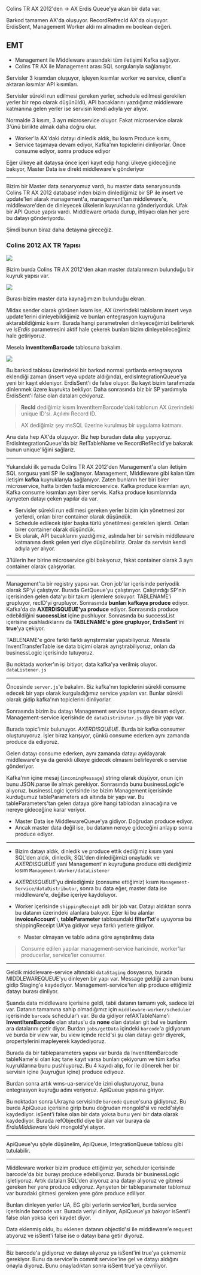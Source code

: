 Colins TR AX 2012'den -> AX Erdis Queue'ya akan bir data var.

Barkod tamamen AX'da oluşuyor. RecordRefrecId AX'da oluşuyor.
ErdisSent, Management Worker aldı mı almadım mı boolean değeri.

## EMT

- Management ile Middleware arasındaki tüm iletişimi Kafka sağlıyor.
- Colins TR AX ile Management arası SQL sorgularıyla sağlanıyor.

Servisler 3 kısımdan oluşuyor, işleyen kısımlar worker ve service, client'a aktaran kısımlar API kısımları.

Servisler sürekli run edilmesi gereken yerler, schedule edilmesi gerekilen yerler bir repo olarak düşünüldü, API bacaklarını yazdığımız middleware katmanına gelen yerler ise servisin kendi adıyla yer alıyor.

Normalde 3 kısım, 3 ayrı microservice oluyor. Fakat microservice olarak 3'ünü birlikte almak daha doğru olur.

- Worker'la AX'daki datayı dinledik aldık, bu kısım Produce kısmı,
- Service taşımaya devam ediyor, Kafka'nın topiclerini dinliyorlar. Önce consume ediyor, sonra produce ediyor

Eğer ülkeye ait dataysa önce içeri kayıt edip hangi ülkeye gideceğine bakıyor, Master Data ise direkt middleware'e gönderiyor

---

Bizim bir Master data senaryomuz vardı, bu master data senaryosunda Colins TR AX 2012 database'inden bizim dinlediğimiz bir SP ile insert ve update'leri alarak management'a, management'tan middleware'e, middleware'den de dinleyecek ülkelerin kuyruklarına gönderiyorduk. Ufak bir API Queue yapısı vardı. Middleware ortada durup, ihtiyacı olan her yere bu datayı gönderiyordu.

Şimdi bunun biraz daha detayına gireceğiz.

### Colins 2012 AX TR Yapısı

![](./erdis.png)

Bizim burda Colins TR AX 2012'den akan master datalarımızın bulunduğu bir kuyruk yapısı var.

![](master_data_source.png)

Burası bizim master data kaynağımızın bulunduğu ekran.

Midax sender olarak görünen kısım ise, AX üzerindeki tabloların insert veya update'lerini dinleyebildiğimiz ve bunları entegrasyon kuyruğuna aktarabildiğimiz kısım. Burada hangi parametreleri dinleyeceğimizi belirterek ve _isErdis_ parametresini aktif hale çekerek bunları bizim dinleyebileceğimiz hale getiriyoruz.

Mesela **InventItemBarcode** tablosuna bakalım.

![](./inventItemBarcode.png)

Bu barkod tablosu üzerindeki bir barkod normal şartlarda entegrasyona eklendiği zaman (insert veya update aldığında), erdisIntegrationQueue'ya yeni bir kayıt ekleniyor. ErdisSent'i de false oluyor. Bu kayıt bizim tarafımızda dinlenmek üzere kuyrukta bekliyor. Daha sonrasında biz bir SP yardımıyla ErdisSent'i false olan dataları çekiyoruz.

> **RecId** dediğimiz kısım InventItemBarcode'daki tablonun AX üzerindeki unique ID'si. Açılımı Record ID.

> AX dediğimiz şey msSQL üzerine kurulmuş bir uygulama katmanı.

Ana data hep AX'da oluşuyor. Biz hep buradan data alışı yapıyoruz. ErdisIntegrationQueue'da biz RefTableName ve RecordRefRecId'ye bakarak bunun unique'liğini sağlarız.

---

Yukarıdaki ilk şemada Colins TR AX 2012'den Management'a olan iletişim SQL sorgusu yani SP ile sağlanıyor. Management, Middleware gibi kalan tüm iletişim **kafka** kuyruklarıyla sağlanıyor. Zaten bunların her biri birer microservice, hatta birden fazla microservice. Kafka produce kısımları ayrı, Kafka consume kısımları ayrı birer servis. Kafka produce kısımlarında ayrıyeten datayı çeken yapılar da var.

- Servisler sürekli run edilmesi gereken yerler bizim için yönetmesi zor yerlerdi, onları birer container olarak düşündük.
- Schedule edilecek işler başka türlü yönetilmesi gerekilen işlerdi. Onları birer container olarak düşündük.
- Ek olarak, API bacaklarını yazdığımız, aslında her bir servisin middleware katmanına denk gelen yeri diye düşünebiliriz. Oralar da servisin kendi adıyla yer alıyor.

3'lülerin her birine microservice gibi bakıyoruz, fakat container olarak 3 ayrı container olarak çalışıyorlar.

---

Management'ta bir registry yapısı var. Cron job'lar içerisinde periyodik olarak SP'yi çalıştıyor. Burada GetQueue'yu çalıştırıyor. Çalıştırdığı SP'nin içerisinden gelen data'yı bir takım işlemlere sokuyor. TABLENAME'i grupluyor, recID'yi grupluyor. Sonrasında **bunları kafkaya produce** ediyor. Kafka'da da **AXERDISQUEUE'ya produce** ediyor. Sonrasında produce edebildiğini **successList** içine pushluyor. Sonrasında bu successList içerisine pushladıklarını da **TABLENAME'e göre grupluyor**, **ErdisSent**'ini **true**'ya çekiyor.

TABLENAME'e göre farklı farklı ayrıştırmalar yapabiliyoruz. Mesela InventTransferTable ise data biçimi olarak ayrıştırabiliyoruz, onları da businessLogic içerisinde tutuyoruz.

Bu noktada worker'ın işi bitiyor, data kafka'ya verilmiş oluyor. `dataListener.js`

---

Öncesinde `server.js`'e bakalım. Biz kafka'nın topiclerini sürekli consume edecek bir yapı olarak kurguladığımız service yapıları var. Bunlar sürekli olarak gidip kafka'nın topiclerini dinliyorlar.

Sonrasında bizim bu datayı Management service taşımaya devam ediyor. Management-service içerisinde de `dataDistributor.js` diye bir yapı var.

Burada topic'imiz bulunuyor. _AXERDISQUEUE_. Burda bir kafka consumer oluşturuyoruz. İşler biraz karışıyor, çünkü consume ederken aynı zamanda produce da ediyoruz.

Gelen datayı consume ederken, aynı zamanda datayı ayıklayarak middleware'e ya da gerekli ülkeye gidecek olmasını belirleyerek o servise gönderiyor.

Kafka'nın içine mesaj (`incomingMessage`) string olarak düşüyor, onun için bunu JSON.parse ile almak gerekiyor. Sonrasında bunu businessLogic'e alıyoruz. businessLogic içerisinde ise bizim Management içerisinde kurduğumuz tableParameters adı altında bir yapı var. Bu tableParameters'tan gelen dataya göre hangi tablodan alınacağına ve nereye gideceğine karar veriyor.

- Master Data ise MiddlewareQueue'ya gidiyor. Doğrudan produce ediyor.
- Ancak master data değil ise, bu datanın nereye gideceğini anlayıp sonra produce ediyor.

---

- Bizim datayı aldık, dinledik ve produce ettik dediğimiz kısım yani SQL'den aldık, dinledik, SQL'den dinlediğimizi onayladık ve _AXERDISQUEUE_ yani Management'ın kuyruğuna produce etti dediğimiz kısım `Management-Worker/dataListener`

- _AXERDISQUEUE_'yu dinlediğimiz (consume ettiğimiz) kısım `Management-Service/dataDistributor`, sonra bu data eğer, master data ise middleware'e, değilse içeriye kaydoluyor.

- Worker içerisinde `shippingReceipt` adlı bir job var. Datayı aldıktan sonra bu datanın üzerindeki alanlara bakıyor. Eğer ki bu alanlar **invoiceAccount**'ı, **tableParameter** tablosundaki **filterTxt**'e uyuyorsa bu shippingReceipt UA'ya gidiyor veya farklı yerlere gidiyor.
  - Master olmayan ve tablo adına göre ayrıştırılmış data

> Consume edilen yapılar management-service haricinde, worker'lar producerlar, service'ler consumer.

---

Geldik middleware-service altındaki `dataStaging` dosyasına, burada MIDDLEWAREQUEUE'yu dinleyen bir yapı var. Message geldiği zaman bunu gidip Staging'e kaydediyor. Management-service'ten alıp produce ettiğimiz datayı burası dinliyor.

Şuanda data middleware içerisine geldi, tabii datanın tamamı yok, sadece izi var. Datanın tamamına sahip olmadığımız için `middleware-worker/scheduler` içerisinde `barcode` schedular'ı var. Bu da gidiyor refAXTableName'i **InventItemBarcode** olan status'u da **none** olan dataları git bul ve bunların ara datalarını getir diyor. Burdan `jobs/getData` içindeki `barcode`'a gidiyorum ve burda bir view var, bu view içinde recId'si şu olan datayı getir diyerek, propertylerini mapleyerek kaydediyoruz.

Burada da bir tableparameters yapısı var burda da InventItemBarcode tableName'si olan kaç tane kayıt varsa bunları çekiyorum ve tüm kafka kuyruklarına bunu pushluyoruz. Bu 4 kayıdı alıp, for ile dönerek her bir servisin içine (kuyruğun içine) produce ediyouz.

Burdan sonra artık wms-ua-service'de izini oluşturuyoruz, buna entegrasyon kuyruğu adını veriyoruz. ApiQueue yapısına giriyor.

Bu noktadan sonra Ukrayna servisinde `barcode` queue'suna gidiyoruz. Bu burda ApiQueue içerisine girip bunu doğrudan mongoId'si ve recId'siyle kaydediyor. isSent'i false olan bir data yoksa bunu yeni bir data olarak kaydediyor. Burada refObjectId diye bir alan var buraya da _ErdisMiddleware_'deki mongoId'yi atıyor.

---

ApiQueue'yu şöyle düşünelim, ApiQueue, IntegrationQueue tablosu gibi tutulabilir.

---

Middleware worker bizim produce ettiğimiz yer, scheduler içerisinde barcode'da biz burayı produce edebiliyoruz. Burada bir businessLogic işletiyoruz. Artık dataları SQL'den alıyoruz ana datayı alıyoruz ve gitmesi gereken her yere produce ediyoruz. Ayrıyeten bir tableparameter tablomuz var buradaki gitmesi gereken yere göre produce ediliyor.

Bunları dinleyen yerler UA, EG gibi yerlerin service'leri, burda service içerisinde barcode var. Burada veriyi dinliyor, ApiQueue'ya bakıyor isSent'i false olan yoksa içeri kaydet diyor.

Data eklenmiş oldu, bu eklenen datanın objectId'si ile middleware'e request atıyoruz ve isSent'i false ise o datayı bana getir diyoruz.

---

Biz barcode'a gidiyoruz ve datayı alıyoruz ya isSent'ini true'ya çekmemiz gerekiyor. Bunu da service'in commit service'ine gel ve datayı aldığını onayla diyoruz. Bunu onayladıktan sonra isSent true'ya çevriliyor.
